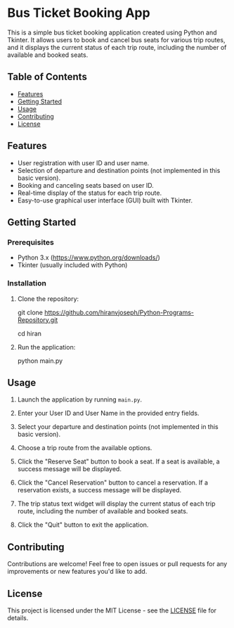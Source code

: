 
# Bus Ticket Booking App

This is a simple bus ticket booking application created using Python and Tkinter. It allows users to book and cancel bus seats for various trip routes, and it displays the current status of each trip route, including the number of available and booked seats.

## Table of Contents

- [Features](#features)
- [Getting Started](#getting-started)
- [Usage](#usage)
- [Contributing](#contributing)
- [License](#license)

## Features

- User registration with user ID and user name.
- Selection of departure and destination points (not implemented in this basic version).
- Booking and canceling seats based on user ID.
- Real-time display of the status for each trip route.
- Easy-to-use graphical user interface (GUI) built with Tkinter.

## Getting Started

### Prerequisites

- Python 3.x (https://www.python.org/downloads/)
- Tkinter (usually included with Python)

### Installation

1. Clone the repository:

 
   git clone https://github.com/hiranvjoseph/Python-Programs-Repository.git

   cd hiran


3. Run the application:


   python main.py
  

## Usage

1. Launch the application by running `main.py`.

2. Enter your User ID and User Name in the provided entry fields.

3. Select your departure and destination points (not implemented in this basic version).

4. Choose a trip route from the available options.

5. Click the "Reserve Seat" button to book a seat. If a seat is available, a success message will be displayed.

6. Click the "Cancel Reservation" button to cancel a reservation. If a reservation exists, a success message will be displayed.

7. The trip status text widget will display the current status of each trip route, including the number of available and booked seats.

8. Click the "Quit" button to exit the application.

## Contributing

Contributions are welcome! Feel free to open issues or pull requests for any improvements or new features you'd like to add.

## License

This project is licensed under the MIT License - see the [LICENSE](LICENSE) file for details.
